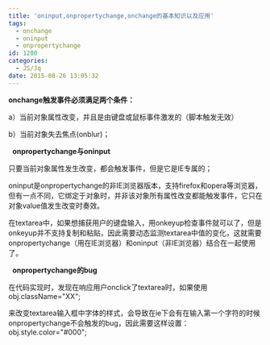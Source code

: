 ```yaml
---
title: 'oninput,onpropertychange,onchange的基本知识以及应用'
tags:
  - onchange
  - oninput
  - onpropertychange
id: 1280
categories:
  - JS/Jq
date: 2015-08-26 13:05:32
---
```


**onchange触发事件必须满足两个条件：**

a）当前对象属性改变，并且是由键盘或鼠标事件激发的（脚本触发无效）

b）当前对象失去焦点(onblur)；

&nbsp;
**onpropertychange与oninput**

只要当前对象属性发生改变，都会触发事件，但是它是IE专属的；

oninput是onpropertychange的非IE浏览器版本，支持firefox和opera等浏览器，但有一点不同，它绑定于对象时，并非该对象所有属性改变都能触发事件，它只在对象value值发生改变时奏效。

在textarea中，如果想捕获用户的键盘输入，用onkeyup检查事件就可以了，但是onkeyup并不支持复制和粘贴，因此需要动态监测textarea中值的变化，这就需要onpropertychange（用在IE浏览器）和oninput（非IE浏览器）结合在一起使用了。

&nbsp;
**onpropertychange的bug**

在代码实现时，发现在响应用户onclick了textarea时，如果使用obj.className="XX";

来改变textarea输入框中字体的样式，会导致在ie下会有在输入第一个字符的时候onpropertychange不会触发的bug，因此需要这样设置：obj.style.color="#000";

&nbsp;